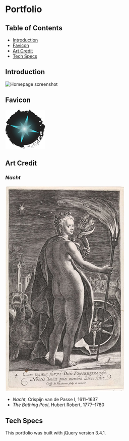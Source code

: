 # Portfolio

## Table of Contents

 + [Introduction](#introduction)
 + [Favicon](#favicon)
 + [Art Credit](#art-credit)
 + [Tech Specs](#tech-specs)

## Introduction

 ![Homepage screenshot](images/read-me/homepage.png "Homepage screenshot")

## Favicon

 <img src="images/star-favicon.png" style="width: 25%" />

## Art Credit

 ### *Nacht*

 <img src="images/read-me/credit-nacht.png" style="width: 75%">

 + *Nacht*, Crispijn van de Passe I, 1611&ndash;1637
 + *The Bathing Pool*, Hubert Robert, 1777&ndash;1780

## Tech Specs

 This portfolio was built with jQuery version 3.4.1.